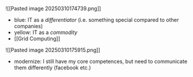![[Pasted image 20250310174739.png]]

- blue: IT as a *differentiator* (i.e. something special compared to other companies)
- yellow: IT as a *commodity*
- [[Grid Computing]]


![[Pasted image 20250310175915.png]]

- modernize: I still have my core competences, but need to communicate them differently (facebook etc.)